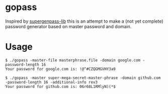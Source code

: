 # gopass
Inspired by [supergenpass-lib](https://github.com/chriszarate/supergenpass-lib) this is an attempt to make a (not yet complete) password generator based on master password and domain.

Usage
=====
    $ ./gopass -master-file masterphrase.file -domain google.com -password-length 16
    Your password for google.com is: !@^#CZQGMGVHY3a9

    $ ./gopass -master super-mega-secret-master-phrase -domain github.com -password-length 16 -additional-info rev3
    Your password for github.com is: 06r68L1RMlyN)(*$
